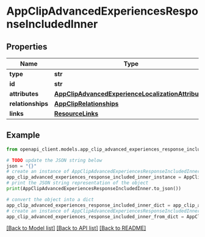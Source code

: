 # AppClipAdvancedExperiencesResponseIncludedInner


## Properties

Name | Type | Description | Notes
------------ | ------------- | ------------- | -------------
**type** | **str** |  | 
**id** | **str** |  | 
**attributes** | [**AppClipAdvancedExperienceLocalizationAttributes**](AppClipAdvancedExperienceLocalizationAttributes.md) |  | [optional] 
**relationships** | [**AppClipRelationships**](AppClipRelationships.md) |  | [optional] 
**links** | [**ResourceLinks**](ResourceLinks.md) |  | [optional] 

## Example

```python
from openapi_client.models.app_clip_advanced_experiences_response_included_inner import AppClipAdvancedExperiencesResponseIncludedInner

# TODO update the JSON string below
json = "{}"
# create an instance of AppClipAdvancedExperiencesResponseIncludedInner from a JSON string
app_clip_advanced_experiences_response_included_inner_instance = AppClipAdvancedExperiencesResponseIncludedInner.from_json(json)
# print the JSON string representation of the object
print(AppClipAdvancedExperiencesResponseIncludedInner.to_json())

# convert the object into a dict
app_clip_advanced_experiences_response_included_inner_dict = app_clip_advanced_experiences_response_included_inner_instance.to_dict()
# create an instance of AppClipAdvancedExperiencesResponseIncludedInner from a dict
app_clip_advanced_experiences_response_included_inner_from_dict = AppClipAdvancedExperiencesResponseIncludedInner.from_dict(app_clip_advanced_experiences_response_included_inner_dict)
```
[[Back to Model list]](../README.md#documentation-for-models) [[Back to API list]](../README.md#documentation-for-api-endpoints) [[Back to README]](../README.md)


